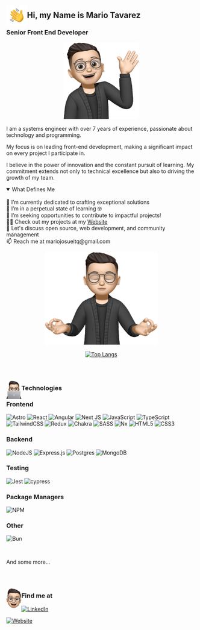 

<p align="center">
  <img src="./Hand_Wave.gif" alt="hand wage" width="55" align="left"/>
  <h2 align="left">Hi, my Name is Mario Tavarez</h2>
</p>

### Senior Front End Developer

<p align="center">
  <img src="./Subject.png" alt="Senior Front End" width="200"/>
</p>

I am a systems engineer with over 7 years of experience, passionate about technology and programming.

My focus is on leading front-end development, making a significant impact on every project I participate in.

I believe in the power of innovation and the constant pursuit of learning. My commitment extends not only to technical excellence but also to driving the growth of my team.

<details open>
  <summary>What Defines Me</summary>
  <br>
  🔭 I’m currently dedicated to crafting exceptional solutions
  <br>
  🌱 I’m in a perpetual state of learning 🤓
  <br>
  🤝 I’m seeking opportunities to contribute to impactful projects!
  <br>
  👨‍💻 Check out my projects at my <a href="https://www.macoder.dev" target="_blank">Website</a>
  <br>
  💬 Let's discuss open source, web development, and community management
  <br>
  📫 Reach me at mariojosueitq@gmail.com
</details>

<p align="center">
  <img src="./Subject_3.png" alt="focus me" width="300"/>
</p>

<p align="center">
  <a href="https://github.com/mariotavarez/github-readme-stats">
    <img src="https://github-readme-stats.vercel.app/api/top-langs/?username=mariotavarez&title_color=DCF2F1&bg_color=10,232526,414345&border_radius=10&show_icons=true&layout=compact&text_color=ffffff" alt="Top Langs"/>
  </a>
</p>

<br>
<br>

<p align="center">
  <img src="./Subject_8.png" alt="Pinned" width="40" align="left"/>
  <h3 align="left">Technologies</h3>
</p>

### Frontend
![Astro](https://img.shields.io/badge/astro-%232C2052.svg?style=for-the-badge&logo=astro&logoColor=white)
![React](https://img.shields.io/badge/react-%2320232a.svg?style=for-the-badge&logo=react&logoColor=%2361DAFB)
![Angular](https://img.shields.io/badge/angular-%23DD0031.svg?style=for-the-badge&logo=angular&logoColor=white)
![Next JS](https://img.shields.io/badge/Next-black?style=for-the-badge&logo=next.js&logoColor=white)
![JavaScript](https://img.shields.io/badge/javascript-%23323330.svg?style=for-the-badge&logo=javascript&logoColor=%23F7DF1E)
![TypeScript](https://img.shields.io/badge/typescript-%23007ACC.svg?style=for-the-badge&logo=typescript&logoColor=white)
![TailwindCSS](https://img.shields.io/badge/tailwindcss-%2338B2AC.svg?style=for-the-badge&logo=tailwind-css&logoColor=white)
![Redux](https://img.shields.io/badge/redux-%23593d88.svg?style=for-the-badge&logo=redux&logoColor=white)
![Chakra](https://img.shields.io/badge/chakra-%234ED1C5.svg?style=for-the-badge&logo=chakraui&logoColor=white)
![SASS](https://img.shields.io/badge/SASS-hotpink.svg?style=for-the-badge&logo=SASS&logoColor=white)
![Nx](https://img.shields.io/badge/nx-143055?style=for-the-badge&logo=nx&logoColor=white)
![HTML5](https://img.shields.io/badge/html5-%23E34F26.svg?style=for-the-badge&logo=html5&logoColor=white)
![CSS3](https://img.shields.io/badge/css3-%231572B6.svg?style=for-the-badge&logo=css3&logoColor=white)

### Backend
![NodeJS](https://img.shields.io/badge/node.js-6DA55F?style=for-the-badge&logo=node.js&logoColor=white)
![Express.js](https://img.shields.io/badge/express.js-%23404d59.svg?style=for-the-badge&logo=express&logoColor=%2361DAFB)
![Postgres](https://img.shields.io/badge/postgres-%23316192.svg?style=for-the-badge&logo=postgresql&logoColor=white)
![MongoDB](https://img.shields.io/badge/MongoDB-%234ea94b.svg?style=for-the-badge&logo=mongodb&logoColor=white)

### Testing
![Jest](https://img.shields.io/badge/-jest-%23C21325?style=for-the-badge&logo=jest&logoColor=white)
![cypress](https://img.shields.io/badge/-cypress-%23E5E5E5?style=for-the-badge&logo=cypress&logoColor=058a5e)

### Package Managers
![NPM](https://img.shields.io/badge/NPM-%23CB3837.svg?style=for-the-badge&logo=npm&logoColor=white)

### Other
![Bun](https://img.shields.io/badge/Bun-%23000000.svg?style=for-the-badge&logo=bun&logoColor=white)

<br>

And some more...

<br>
<br>

<p align="center">
  <img src="./Subject_10.png" alt="Find me at" width="40" align="left"/>
    <h3 align="left">Find me at</h3>
  
</p>

[![LinkedIn](https://img.shields.io/badge/linkedin-%230077B5.svg?style=for-the-badge&logo=linkedin&logoColor=white)](https://www.linkedin.com/in/mariotavarez/)

[![Website](https://img.shields.io/badge/Website_Mario_Tavarez-gray?style=for-the-badge)](https://macoder.dev)
